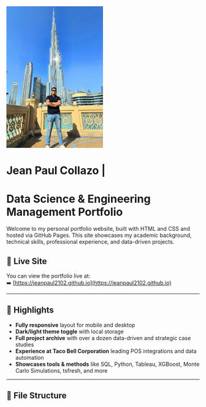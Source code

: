 <img src="https://github.com/jeanpaul2102/jeanpaul2102.github.io/raw/main/DB.jpg" alt="Jean Paul Collazo" width="50%">

# Jean Paul Collazo |
# Data Science & Engineering Management Portfolio

Welcome to my personal portfolio website, built with HTML and CSS and hosted via GitHub Pages. This site showcases my academic background, technical skills, professional experience, and data-driven projects.

## 🔗 Live Site

You can view the portfolio live at:  
➡️ [https://jeanpaul2102.github.io](https://jeanpaul2102.github.io)

---

## 📌 Highlights

- **Fully responsive** layout for mobile and desktop
- **Dark/light theme toggle** with local storage
- **Full project archive** with over a dozen data-driven and strategic case studies
- **Experience at Taco Bell Corporation** leading POS integrations and data automation
- **Showcases tools & methods** like SQL, Python, Tableau, XGBoost, Monte Carlo Simulations, tsfresh, and more

---

## 📂 File Structure

